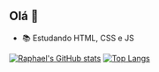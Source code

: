## Olá 👋

- 📚 Estudando HTML, CSS e JS

[![Raphael's GitHub stats](https://github-readme-stats.vercel.app/api?username=raphaelmoural&hide=prs,issues&count_private=true&show_icons=true&theme=dark)](https://github.com/raphaelmoural/github-readme-stats)
[![Top Langs](https://github-readme-stats.vercel.app/api/top-langs/?username=raphaelmoural&layout=compact&theme=dark)](https://github.com/raphaelmoural/github-readme-stats)
